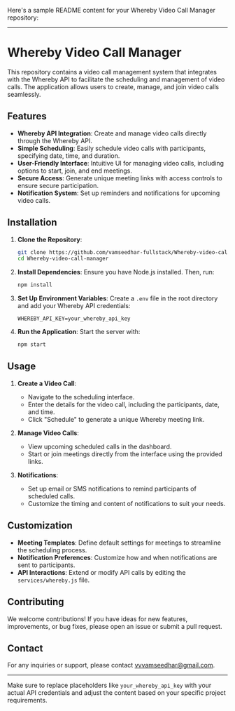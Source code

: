 Here's a sample README content for your Whereby Video Call Manager repository:

---

# Whereby Video Call Manager

This repository contains a video call management system that integrates with the Whereby API to facilitate the scheduling and management of video calls. The application allows users to create, manage, and join video calls seamlessly.

## Features

- **Whereby API Integration**: Create and manage video calls directly through the Whereby API.
- **Simple Scheduling**: Easily schedule video calls with participants, specifying date, time, and duration.
- **User-Friendly Interface**: Intuitive UI for managing video calls, including options to start, join, and end meetings.
- **Secure Access**: Generate unique meeting links with access controls to ensure secure participation.
- **Notification System**: Set up reminders and notifications for upcoming video calls.

## Installation

1. **Clone the Repository**:
   ```bash
   git clone https://github.com/vamseedhar-fullstack/Whereby-video-call-manager.git
   cd Whereby-video-call-manager
   ```

2. **Install Dependencies**:
   Ensure you have Node.js installed. Then, run:
   ```bash
   npm install
   ```

3. **Set Up Environment Variables**:
   Create a `.env` file in the root directory and add your Whereby API credentials:
   ```env
   WHEREBY_API_KEY=your_whereby_api_key
   ```

4. **Run the Application**:
   Start the server with:
   ```bash
   npm start
   ```

## Usage

1. **Create a Video Call**:
   - Navigate to the scheduling interface.
   - Enter the details for the video call, including the participants, date, and time.
   - Click "Schedule" to generate a unique Whereby meeting link.

2. **Manage Video Calls**:
   - View upcoming scheduled calls in the dashboard.
   - Start or join meetings directly from the interface using the provided links.

3. **Notifications**:
   - Set up email or SMS notifications to remind participants of scheduled calls.
   - Customize the timing and content of notifications to suit your needs.

## Customization

- **Meeting Templates**: Define default settings for meetings to streamline the scheduling process.
- **Notification Preferences**: Customize how and when notifications are sent to participants.
- **API Interactions**: Extend or modify API calls by editing the `services/whereby.js` file.

## Contributing

We welcome contributions! If you have ideas for new features, improvements, or bug fixes, please open an issue or submit a pull request.

## Contact

For any inquiries or support, please contact [vvvamseedhar@gmail.com](mailto:vvvamseedhar@gmail.com).

---

Make sure to replace placeholders like `your_whereby_api_key` with your actual API credentials and adjust the content based on your specific project requirements.
